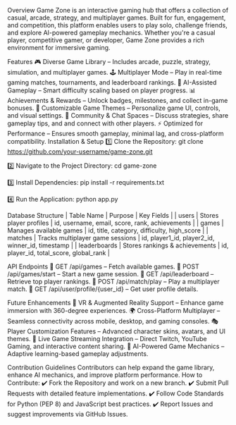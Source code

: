 Overview
Game Zone is an interactive gaming hub that offers a collection of casual, arcade, strategy, and multiplayer games. Built for fun, engagement, and competition, this platform enables users to play solo, challenge friends, and explore AI-powered gameplay mechanics. Whether you're a casual player, competitive gamer, or developer, Game Zone provides a rich environment for immersive gaming.

Features
🎮 Diverse Game Library – Includes arcade, puzzle, strategy, simulation, and multiplayer games.
🕹 Multiplayer Mode – Play in real-time gaming matches, tournaments, and leaderboard rankings.
🤖 AI-Assisted Gameplay – Smart difficulty scaling based on player progress.
📊 Achievements & Rewards – Unlock badges, milestones, and collect in-game bonuses.
🎨 Customizable Game Themes – Personalize game UI, controls, and visual settings.
📢 Community & Chat Spaces – Discuss strategies, share gameplay tips, and 
 and connect with other players.
⚡ Optimized for Performance – Ensures smooth gameplay, minimal lag, and cross-platform compatibility.
Installation & Setup
1️⃣ Clone the Repository:
git clone https://github.com/your-username/game-zone.git


2️⃣ Navigate to the Project Directory:
cd game-zone


3️⃣ Install Dependencies:
pip install -r requirements.txt


4️⃣ Run the Application:
python app.py



Database Structure
| Table Name | Purpose | Key Fields | 
| users | Stores player profiles | id, username, email, score, rank, achievements | 
| games | Manages available games | id, title, category, difficulty, high_score | 
| matches | Tracks multiplayer game sessions | id, player1_id, player2_id, winner_id, timestamp | 
| leaderboards | Stores rankings & achievements | id, player_id, total_score, global_rank | 



API Endpoints
🔹 GET /api/games – Fetch available games.
🔹 POST /api/games/start – Start a new game session.
🔹 GET /api/leaderboard – Retrieve top player rankings.
🔹 POST /api/match/play – Play a multiplayer match.
🔹 GET /api/user/profile/{user_id} – Get user profile details.

Future Enhancements
🚀 VR & Augmented Reality Support – Enhance game immersion with 360-degree experiences.
🌍 Cross-Platform Multiplayer – Seamless connectivity across mobile, desktop, and gaming consoles.
🎭 Player Customization Features – Advanced character skins, avatars, and UI themes.
📡 Live Game Streaming Integration – Direct Twitch, YouTube Gaming, and interactive content sharing.
🔮 AI-Powered Game Mechanics – Adaptive learning-based gameplay adjustments.

Contribution Guidelines
Contributors can help expand the game library, enhance AI mechanics, and improve platform performance.
How to Contribute:
✔️ Fork the Repository and work on a new branch.
✔️ Submit Pull Requests with detailed feature implementations.
✔️ Follow Code Standards for Python (PEP 8) and JavaScript best practices.
✔️ Report Issues and suggest improvements via GitHub Issues.


